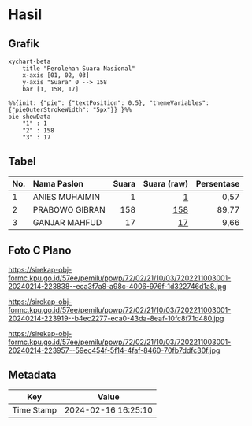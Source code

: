 # Hasil

## Grafik

```mermaid
xychart-beta
    title "Perolehan Suara Nasional"
    x-axis [01, 02, 03]
    y-axis "Suara" 0 --> 158
    bar [1, 158, 17]
```

```mermaid
%%{init: {"pie": {"textPosition": 0.5}, "themeVariables": {"pieOuterStrokeWidth": "5px"}} }%%
pie showData
    "1" : 1
    "2" : 158
    "3" : 17
```

## Tabel

| No. | Nama Paslon    | Suara | Suara (raw) | Persentase |
|:--- |:-------------- | -----:| -----------:| ----------:|
| 1   | ANIES MUHAIMIN | 1     | [1][p-1]    | 0,57       |
| 2   | PRABOWO GIBRAN | 158   | [158][p-2]  | 89,77      |
| 3   | GANJAR MAHFUD  | 17    | [17][p-3]   | 9,66       |


[p-1]: https://github.com/gigit-pemilu/pemilu-2024/blob/main/pilpres/hitung-suara/sub/72-sulawesi-tengah/sub/02-poso/sub/21-poso-kota-selatan/sub/1003-kawua/sub/001-tps/sub/paslon-1.txt
[p-2]: https://github.com/gigit-pemilu/pemilu-2024/blob/main/pilpres/hitung-suara/sub/72-sulawesi-tengah/sub/02-poso/sub/21-poso-kota-selatan/sub/1003-kawua/sub/001-tps/sub/paslon-2.txt
[p-3]: https://github.com/gigit-pemilu/pemilu-2024/blob/main/pilpres/hitung-suara/sub/72-sulawesi-tengah/sub/02-poso/sub/21-poso-kota-selatan/sub/1003-kawua/sub/001-tps/sub/paslon-3.txt

## Foto C Plano

https://sirekap-obj-formc.kpu.go.id/57ee/pemilu/ppwp/72/02/21/10/03/7202211003001-20240214-223838--eca3f7a8-a98c-4006-976f-1d322746d1a8.jpg

https://sirekap-obj-formc.kpu.go.id/57ee/pemilu/ppwp/72/02/21/10/03/7202211003001-20240214-223919--b4ec2277-eca0-43da-8eaf-10fc8f71d480.jpg

https://sirekap-obj-formc.kpu.go.id/57ee/pemilu/ppwp/72/02/21/10/03/7202211003001-20240214-223957--59ec454f-5f14-4faf-8460-70fb7ddfc30f.jpg


## Metadata

| Key        | Value               |
| ---------- | ------------------- |
| Time Stamp | 2024-02-16 16:25:10 |



